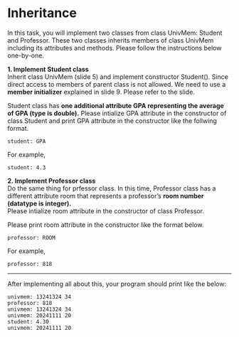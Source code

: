 # Inheritance

In this task, you will implement two classes from class UnivMem: Student and Professor.
These two classes inherits members of class UnivMem including its attributes and methods.
Please follow the instructions below one-by-one.

**1. Implement Student class**  
Inherit class UnivMem (slide 5) and implement constructor Student(). Since direct access to members of parent class is not allowed. We need to use a **member initializer** explained in slide 9. Please refer to the slide.

Student class has **one additional attribute GPA representing the average of GPA (type is double).**
Please intialize GPA attribute in the constructor of class Student and print GPA attribute in the constructor like the follwing format.
```
student: GPA
```

For example,
```
student: 4.3
```

**2. Implement Professor class**  
Do the same thing for prfessor class. In this time, Professor class has a different attribute room that represents a professor’s **room number (datatype is integer).**  
Please intialize room attribute in the constructor of class Professor.

Please print room attribute in the constructor like the format below.
```
professor: ROOM
```

For example,
```
professor: 818
```

---
After implementing all about this, your program should print like the below:
```
univmem: 13241324 34
professor: 818
univmem: 13241324 34
univmem: 20241111 20
student: 4.30
univmem: 20241111 20
```